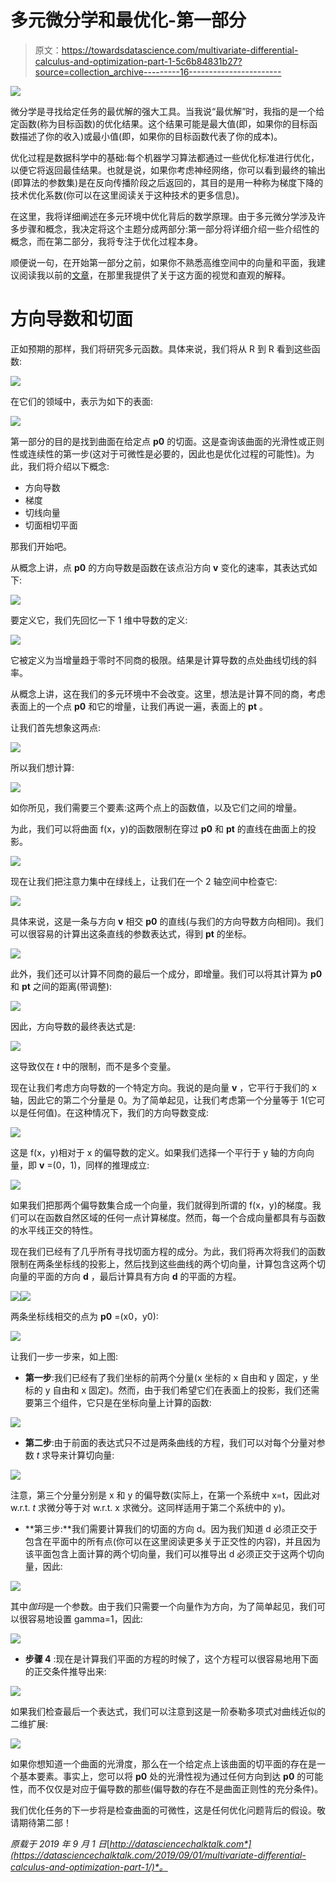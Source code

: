 # 多元微分学和最优化-第一部分

> 原文：<https://towardsdatascience.com/multivariate-differential-calculus-and-optimization-part-1-5c6b84831b27?source=collection_archive---------16----------------------->

![](img/6c3486b36df21c58a42334138f7efec4.png)

微分学是寻找给定任务的最优解的强大工具。当我说“最优解”时，我指的是一个给定函数(称为目标函数)的优化结果。这个结果可能是最大值(即，如果你的目标函数描述了你的收入)或最小值(即，如果你的目标函数代表了你的成本)。

优化过程是数据科学中的基础:每个机器学习算法都通过一些优化标准进行优化，以便它将返回最佳结果。也就是说，如果你考虑神经网络，你可以看到最终的输出(即算法的参数集)是在反向传播阶段之后返回的，其目的是用一种称为梯度下降的技术优化系数(你可以在这里阅读关于这种技术的更多信息)。

在这里，我将详细阐述在多元环境中优化背后的数学原理。由于多元微分学涉及许多步骤和概念，我决定将这个主题分成两部分:第一部分将详细介绍一些介绍性的概念，而在第二部分，我将专注于优化过程本身。

顺便说一句，在开始第一部分之前，如果你不熟悉高维空间中的向量和平面，我建议阅读我以前的[文章](/the-geometric-interpretation-of-3d-lines-and-planes-e67b51351bfd?source=your_stories_page---------------------------)，在那里我提供了关于这方面的视觉和直观的解释。

# 方向导数和切面

正如预期的那样，我们将研究多元函数。具体来说，我们将从 R 到 R 看到这些函数:

![](img/123db5e699debc1cff8a95fd873df053.png)

在它们的领域中，表示为如下的表面:

![](img/f9200d5f00799102411e424fe40afe03.png)

第一部分的目的是找到曲面在给定点 **p0** 的切面。这是查询该曲面的光滑性或正则性或连续性的第一步(这对于可微性是必要的，因此也是优化过程的可能性)。为此，我们将介绍以下概念:

*   方向导数
*   梯度
*   切线向量
*   切面相切平面

那我们开始吧。

从概念上讲，点 **p0** 的方向导数是函数在该点沿方向 **v** 变化的速率，其表达式如下:

![](img/cde8be3587a63fcb1cd0e83b83aa1177.png)

要定义它，我们先回忆一下 1 维中导数的定义:

![](img/e39cbb7dcbf0f9c03756c84e12ef0204.png)

它被定义为当增量趋于零时不同商的极限。结果是计算导数的点处曲线切线的斜率。

从概念上讲，这在我们的多元环境中不会改变。这里，想法是计算不同的商，考虑表面上的一个点 **p0** 和它的增量，让我们再说一遍，表面上的 **pt** 。

让我们首先想象这两点:

![](img/96c7cf585cf015c6d50b7e4bb7d12b1a.png)

所以我们想计算:

![](img/891c122d77f6229f3a859133e40cd667.png)

如你所见，我们需要三个要素:这两个点上的函数值，以及它们之间的增量。

为此，我们可以将曲面 f(x，y)的函数限制在穿过 **p0** 和 **pt** 的直线在曲面上的投影。

![](img/5d1cc2a756ea2da9a9a2be3e52ffbca9.png)

现在让我们把注意力集中在绿线上，让我们在一个 2 轴空间中检查它:

![](img/73a23295f4eec71a5b711995eba13a93.png)

具体来说，这是一条与方向 **v** 相交 **p0** 的直线(与我们的方向导数方向相同)。我们可以很容易的计算出这条直线的参数表达式，得到 **pt** 的坐标。

![](img/76598141353aa708643a9568695d0977.png)

此外，我们还可以计算不同商的最后一个成分，即增量。我们可以将其计算为 **p0** 和 **pt** 之间的距离(带调整):

![](img/bd286bbef9a8e4006ac1ac49f43ccfb9.png)

因此，方向导数的最终表达式是:

![](img/bbb37b9b9c52ac7fe68247c7b5f80c94.png)

这导致仅在 *t* 中的限制，而不是多个变量。

现在让我们考虑方向导数的一个特定方向。我说的是向量 **v** ，它平行于我们的 x 轴，因此它的第二个分量是 0。为了简单起见，让我们考虑第一个分量等于 1(它可以是任何值)。在这种情况下，我们的方向导数变成:

![](img/2e7dc252e2811bd11d2ace3bcf9540b7.png)

这是 f(x，y)相对于 x 的偏导数的定义。如果我们选择一个平行于 y 轴的方向向量，即 **v** =(0，1)，同样的推理成立:

![](img/679746dd51e9a1a9591405ec38580a39.png)

如果我们把那两个偏导数集合成一个向量，我们就得到所谓的 f(x，y)的梯度。我们可以在函数自然区域的任何一点计算梯度。然而，每一个合成向量都具有与函数的水平线正交的特性。

现在我们已经有了几乎所有寻找切面方程的成分。为此，我们将再次将我们的函数限制在两条坐标线的投影上，然后找到这些曲线的两个切向量，计算包含这两个切向量的平面的方向 **d** ，最后计算具有方向 **d** 的平面的方程。

![](img/b51af86199b0e0b4278e5000841d8777.png)![](img/5cc12553255669f2212c6ddaee7c4524.png)

两条坐标线相交的点为 **p0** =(x0，y0):

![](img/8dc3e8779f4e093ff96a38c4841697bc.png)

让我们一步一步来，如上图:

*   **第一步**:我们已经有了我们坐标的前两个分量(x 坐标的 x 自由和 y 固定，y 坐标的 y 自由和 x 固定)。然而，由于我们希望它们在表面上的投影，我们还需要第三个组件，它只是在坐标向量上计算的函数:

![](img/725b94d93ed4f57241ea638d49780327.png)

*   **第二步**:由于前面的表达式只不过是两条曲线的方程，我们可以对每个分量对参数 *t* 求导来计算切向量:

![](img/6b35b36e3c884e3ebf6824aabfbf5fa0.png)

注意，第三个分量分别是 x 和 y 的偏导数(实际上，在第一个系统中 x=t，因此对 w.r.t. *t* 求微分等于对 w.r.t. x 求微分。这同样适用于第二个系统中的 y)。

*   **第三步:**我们需要计算我们的切面的方向 d。因为我们知道 d 必须正交于包含在平面中的所有点(你可以在这里阅读更多关于正交性的内容)，并且因为该平面包含上面计算的两个切向量，我们可以推导出 d 必须正交于这两个切向量，因此:

![](img/7bf33055fccc179575170d1adaa8bcd9.png)

其中*伽玛*是一个参数。由于我们只需要一个向量作为方向，为了简单起见，我们可以很容易地设置 gamma=1，因此:

![](img/4ef771e437f5c172fb47938d4630da55.png)

*   **步骤 4** :现在是计算我们平面的方程的时候了，这个方程可以很容易地用下面的正交条件推导出来:

![](img/c6c26f9225d9b838a85776bab51207d6.png)

如果我们检查最后一个表达式，我们可以注意到这是一阶泰勒多项式对曲线近似的二维扩展:

![](img/0b121288647a1cdf15d6bc0f638bf2c9.png)

如果你想知道一个曲面的光滑度，那么在一个给定点上该曲面的切平面的存在是一个基本要素。事实上，您可以将 **p0** 处的光滑性视为通过任何方向到达 **p0** 的可能性，而不仅仅是对应于偏导数的那些(偏导数的存在不是曲面正则性的充分条件)。

我们优化任务的下一步将是检查曲面的可微性，这是任何优化问题背后的假设。敬请期待第二部！

*原载于 2019 年 9 月 1 日*[*http://datasciencechalktalk.com*](https://datasciencechalktalk.com/2019/09/01/multivariate-differential-calculus-and-optimization-part-1/)*。*